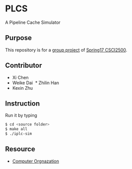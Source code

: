 # PLCS
A Pipeline Cache Simulator

## Purpose
This repository is for a [group project](https://piazza-resources.s3.amazonaws.com/iy0kzxz6d6j4yv/j18bz9wf1fh4gr/groupproject.pdf?AWSAccessKeyId=AKIAIEDNRLJ4AZKBW6HA&Expires=1492141856&Signature=i2QyQjo2pALLMwVJkeAhD6ecIJA%3D) of [Spring17 CSCI2500](http://www.cs.rpi.edu/~laprej/courses/rpi-csci-2500-2017-spring.html).

## Contributor
  * Xi Chen
  * Weike Dai
  * Zhilin Han
  * Kexin Zhu

## Instruction
Run it by typing

```bash
$ cd <source folder>
$ make all
$ ./iplc-sim
```
## Resource
  * [Computer Orgnazation](https://piazza.com/rpi/spring2017/csci2500/resources)

